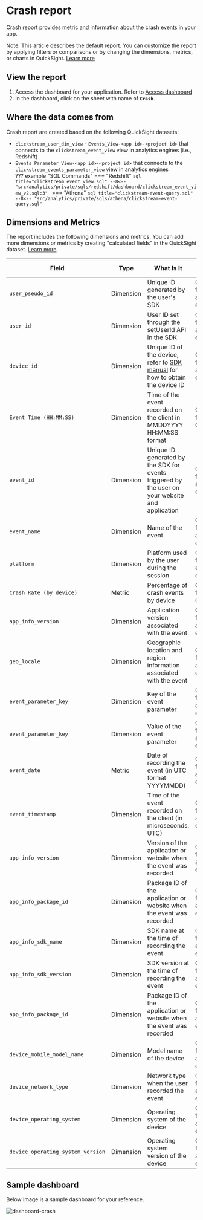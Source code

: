 # Crash report
Crash report provides metric and information about the crash events in your app.

Note: This article describes the default report. You can customize the report by applying filters or comparisons or by changing the dimensions, metrics, or charts in QuickSight. [Learn more](https://docs.aws.amazon.com/quicksight/latest/user/working-with-visuals.html)


## View the report
1. Access the dashboard for your application. Refer to [Access dashboard](index.md/#view-dashboards)
2. In the dashboard, click on the sheet with name of **`Crash`**.

## Where the data comes from
Crash report are created based on the following QuickSight datasets:

- `clickstream_user_dim_view` - `Events_View-<app id>-<project id>` that connects to the `clickstream_event_view` view in analytics engines (i.e., Redshift)
- `Events_Parameter_View-<app id>-<project id>` that connects to the `clickstream_events_parameter_view` view in analytics engines  
??? example "SQL Commands"
    === "Redshift"
        ```sql title="clickstream_event_view.sql"
        --8<-- "src/analytics/private/sqls/redshift/dashboard/clickstream_event_view_v2.sql:3"
        ```
    === "Athena"
        ```sql title="clickstream-event-query.sql"
        --8<-- "src/analytics/private/sqls/athena/clickstream-event-query.sql"
        ```

## Dimensions and Metrics

The report includes the following dimensions and metrics. You can add more dimensions or metrics by creating "calculated fields" in the QuickSight dataset. [Learn more](https://docs.aws.amazon.com/quicksight/latest/user/adding-a-calculated-field-analysis.html).

| Field | Type | What Is It | How to Populate |
|----------|---|---------|--------------------|
| `user_pseudo_id` | Dimension | Unique ID generated by the user's SDK | Query from the analytics engine |
| `user_id` | Dimension | User ID set through the setUserId API in the SDK | Query from the analytics engine |
| `device_id` | Dimension | Unique ID of the device, refer to [SDK manual](../../sdk-manual/user-identifier.md) for how to obtain the device ID | Query from the analytics engine |
| `Event Time (HH:MM:SS)` | Dimension | Time of the event recorded on the client in MMDDYYYY HH:MM:SS format | Calculated field in QuickSight |
| `event_id` | Dimension | Unique ID generated by the SDK for events triggered by the user on your website and application | Query from the analytics engine |
| `event_name` | Dimension | Name of the event | Query from the analytics engine |
| `platform` | Dimension | Platform used by the user during the session | Query from the analytics engine |
| `Crash Rate (by device)` | Metric | Percentage of crash events by device | Calculated field in QuickSight |
| `app_info_version` | Dimension | Application version associated with the event | Query from the analytics engine |
| `geo_locale` | Dimension | Geographic location and region information associated with the event | Query from the analytics engine |
| `event_parameter_key` | Dimension | Key of the event parameter | Query from the analytics engine |
| `event_parameter_key` | Dimension | Value of the event parameter | Query from the analytics engine |
| `event_date` | Metric | Date of recording the event (in UTC format YYYYMMDD) | Query from the analytics engine |
| `event_timestamp` | Dimension | Time of the event recorded on the client (in microseconds, UTC) | Query from the analytics engine |
| `app_info_version` | Dimension | Version of the application or website when the event was recorded | Query from the analytics engine |
| `app_info_package_id` | Dimension | Package ID of the application or website when the event was recorded | Query from the analytics engine |
| `app_info_sdk_name` | Dimension | SDK name at the time of recording the event | Query from the analytics engine |
| `app_info_sdk_version` | Dimension | SDK version at the time of recording the event | Query from the analytics engine |
| `app_info_package_id` | Dimension | Package ID of the application or website when the event was recorded | Query from the analytics engine |
| `device_mobile_model_name` | Dimension | Model name of the device | Query from the analytics engine |
| `device_network_type` | Dimension | Network type when the user recorded the event | Query from the analytics engine |
| `device_operating_system` | Dimension | Operating system of the device | Query from the analytics engine |
| `device_operating_system_version` | Dimension | Operating system version of the device | Query from the analytics engine |


  
## Sample dashboard
Below image is a sample dashboard for your reference.

![dashboard-crash](../../images/analytics/dashboard/crash.png)
